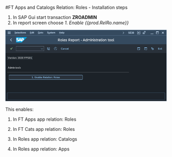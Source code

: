 #FT Apps and Catalogs Relation: Roles - Installation steps

1. In SAP Gui start transaction **ZROADMIN**
2. In report screen choose *1. Enable {{prod.RelRo.name}}*

[![](res/zroadmin.png)](res/zroadmin.png)

This enables:

1. In FT Apps app relation: Roles

2. In FT Cats app relation: Roles

3. In Roles app relation: Catalogs

4. In Roles app relation: Apps
